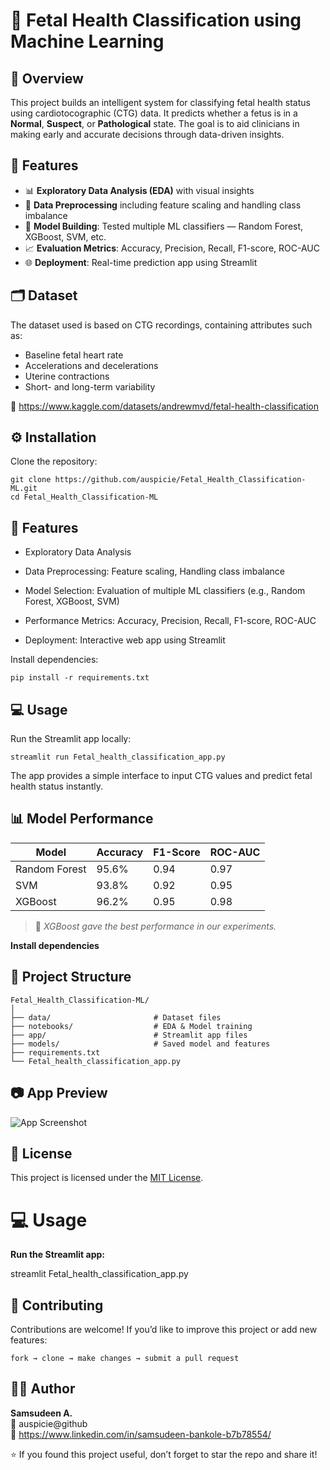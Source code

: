# 🧠 Fetal Health Classification using Machine Learning

## 📌 Overview

This project builds an intelligent system for classifying fetal health status using cardiotocographic (CTG) data. It predicts whether a fetus is in a **Normal**, **Suspect**, or **Pathological** state. The goal is to aid clinicians in making early and accurate decisions through data-driven insights.


## 🚀 Features

- 📊 **Exploratory Data Analysis (EDA)** with visual insights  
- 🧹 **Data Preprocessing** including feature scaling and handling class imbalance  
- 🤖 **Model Building**: Tested multiple ML classifiers — Random Forest, XGBoost, SVM, etc.  
- 📈 **Evaluation Metrics**: Accuracy, Precision, Recall, F1-score, ROC-AUC  
- 🌐 **Deployment**: Real-time prediction app using Streamlit  

## 🗂️ Dataset

The dataset used is based on CTG recordings, containing attributes such as:  
- Baseline fetal heart rate  
- Accelerations and decelerations  
- Uterine contractions  
- Short- and long-term variability  

📌 https://www.kaggle.com/datasets/andrewmvd/fetal-health-classification


## ⚙️ Installation

Clone the repository:  
```
git clone https://github.com/auspicie/Fetal_Health_Classification-ML.git  
cd Fetal_Health_Classification-ML  
```  
## 🚀 Features

- Exploratory Data Analysis

- Data Preprocessing: Feature scaling, Handling class imbalance

- Model Selection: Evaluation of multiple ML classifiers (e.g., Random Forest, XGBoost, SVM)

- Performance Metrics: Accuracy, Precision, Recall, F1-score, ROC-AUC

- Deployment: Interactive web app using Streamlit

Install dependencies:  
```
pip install -r requirements.txt  
```  

## 💻 Usage

Run the Streamlit app locally:  
```
streamlit run Fetal_health_classification_app.py  
```  

The app provides a simple interface to input CTG values and predict fetal health status instantly.

## 📊 Model Performance

| Model         | Accuracy | F1-Score | ROC-AUC |
|---------------|----------|----------|---------|
| Random Forest | 95.6%    | 0.94     | 0.97    |
| SVM           | 93.8%    | 0.92     | 0.95    |
| XGBoost       | 96.2%    | 0.95     | 0.98    |

> 📌 *XGBoost gave the best performance in our experiments.*

**Install dependencies**

## 📎 Project Structure

```
Fetal_Health_Classification-ML/
│
├── data/                       # Dataset files
├── notebooks/                  # EDA & Model training
├── app/                        # Streamlit app files
├── models/                     # Saved model and features
├── requirements.txt
└── Fetal_health_classification_app.py
```

## 📷 App Preview

![App Screenshot](Screenshots/Fetal_app.png)


## 📌 License

This project is licensed under the [MIT License](LICENSE).

# 💻 Usage

**Run the Streamlit app:**

streamlit Fetal_health_classification_app.py

## 🤝 Contributing

Contributions are welcome! If you’d like to improve this project or add new features:  
```
fork → clone → make changes → submit a pull request  
```

## 🙋‍♂️ Author

**Samsudeen A.**  
📧 auspicie@github  
🔗 https://www.linkedin.com/in/samsudeen-bankole-b7b78554/


⭐ If you found this project useful, don’t forget to star the repo and share it!
